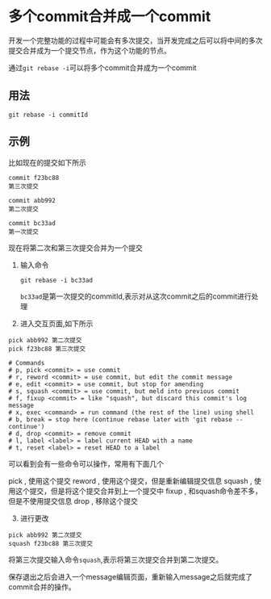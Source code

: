 
# 多个commit合并成一个commit

开发一个完整功能的过程中可能会有多次提交，当开发完成之后可以将中间的多次提交合并成为一个提交节点，作为这个功能的节点。

通过`git rebase -i`可以将多个commit合并成为一个commit

## 用法

```
git rebase -i commitId
```

## 示例

比如现在的提交如下所示

```
commit f23bc88
第三次提交

commit abb992
第二次提交

commit bc33ad
第一次提交
```

现在将第二次和第三次提交合并为一个提交

1. 输入命令

	```
	git rebase -i bc33ad
	```

	`bc33ad`是第一次提交的commitId,表示对从这次commit之后的commit进行处理

2. 进入交互页面,如下所示

  ```git
  pick abb992 第二次提交
  pick f23bc88 第三次提交
  
  # Commands
  # p, pick <commit> = use commit
  # r, reword <commit> = use commit, but edit the commit message
  # e, edit <commit> = use commit, but stop for amending
  # s, squash <commit> = use commit, but meld into previous commit
  # f, fixup <commit> = like "squash", but discard this commit's log message
  # x, exec <command> = run command (the rest of the line) using shell
  # b, break = stop here (continue rebase later with 'git rebase --continue')
  # d, drop <commit> = remove commit
  # l, label <label> = label current HEAD with a name
  # t, reset <label> = reset HEAD to a label
  
  ```

  可以看到会有一些命令可以操作，常用有下面几个

  pick , 使用这个提交
  reword , 使用这个提交，但是重新编辑提交信息
  squash , 使用这个提交，但是将这个提交合并到上一个提交中
  fixup , 和squash命令差不多，但是不使用提交信息
  drop , 移除这个提交

3. 进行更改
  
  ```
  pick abb992 第二次提交
  squash f23bc88 第三次提交
  ```

  将第三次提交输入命令`squash`,表示将第三次提交合并到第二次提交。

  保存退出之后会进入一个message编辑页面，重新输入message之后就完成了commit合并的操作。


